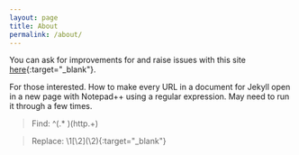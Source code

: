 ```yaml
---
layout: page
title: About
permalink: /about/
---
```


You can ask for improvements for and raise issues with this site [here](https://github.com/biden2024/biden2024.github.io/issues){:target="_blank"}.


For those interested. How to make every URL in a document for Jekyll open in a new page with Notepad++ using a regular expression. May need to run it through a few times.
> Find: ^(.* )(http.+)

> Replace: \1[\2]\(\2\){:target="_blank"}

